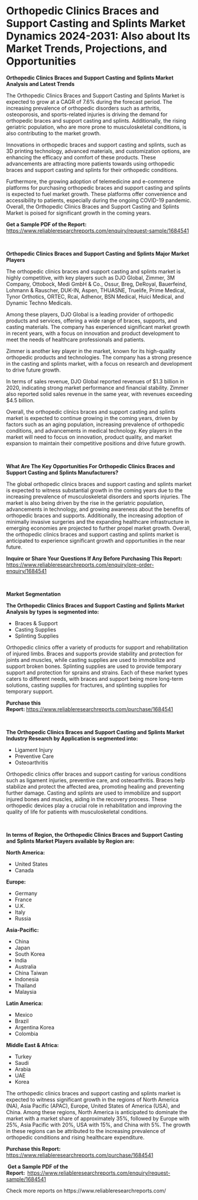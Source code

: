 <p><h1>Orthopedic Clinics Braces and Support Casting and Splints Market Dynamics 2024-2031: Also about Its Market Trends, Projections, and Opportunities</h1></p><p><strong>Orthopedic Clinics Braces and Support Casting and Splints Market Analysis and Latest Trends</strong></p>
<p><p>The Orthopedic Clinics Braces and Support Casting and Splints Market is expected to grow at a CAGR of 7.6% during the forecast period. The increasing prevalence of orthopedic disorders such as arthritis, osteoporosis, and sports-related injuries is driving the demand for orthopedic braces and support casting and splints. Additionally, the rising geriatric population, who are more prone to musculoskeletal conditions, is also contributing to the market growth.</p><p>Innovations in orthopedic braces and support casting and splints, such as 3D printing technology, advanced materials, and customization options, are enhancing the efficacy and comfort of these products. These advancements are attracting more patients towards using orthopedic braces and support casting and splints for their orthopedic conditions.</p><p>Furthermore, the growing adoption of telemedicine and e-commerce platforms for purchasing orthopedic braces and support casting and splints is expected to fuel market growth. These platforms offer convenience and accessibility to patients, especially during the ongoing COVID-19 pandemic. Overall, the Orthopedic Clinics Braces and Support Casting and Splints Market is poised for significant growth in the coming years.</p></p>
<p><strong>Get a Sample PDF of the Report:&nbsp;</strong> <a href="https://www.reliableresearchreports.com/enquiry/request-sample/1684541">https://www.reliableresearchreports.com/enquiry/request-sample/1684541</a></p>
<p>&nbsp;</p>
<p><strong>Orthopedic Clinics Braces and Support Casting and Splints Major Market Players</strong></p>
<p><p>The orthopedic clinics braces and support casting and splints market is highly competitive, with key players such as DJO Global, Zimmer, 3M Company, Ottobock, Medi GmbH & Co., Ossur, Breg, DeRoyal, Bauerfeind, Lohmann & Rauscher, DUK-IN, Aspen, THUASNE, Truelife, Prime Medical, Tynor Orthotics, ORTEC, Rcai, Adhenor, BSN Medical, Huici Medical, and Dynamic Techno Medicals.</p><p>Among these players, DJO Global is a leading provider of orthopedic products and services, offering a wide range of braces, supports, and casting materials. The company has experienced significant market growth in recent years, with a focus on innovation and product development to meet the needs of healthcare professionals and patients.</p><p>Zimmer is another key player in the market, known for its high-quality orthopedic products and technologies. The company has a strong presence in the casting and splints market, with a focus on research and development to drive future growth.</p><p>In terms of sales revenue, DJO Global reported revenues of $1.3 billion in 2020, indicating strong market performance and financial stability. Zimmer also reported solid sales revenue in the same year, with revenues exceeding $4.5 billion.</p><p>Overall, the orthopedic clinics braces and support casting and splints market is expected to continue growing in the coming years, driven by factors such as an aging population, increasing prevalence of orthopedic conditions, and advancements in medical technology. Key players in the market will need to focus on innovation, product quality, and market expansion to maintain their competitive positions and drive future growth.</p></p>
<p>&nbsp;</p>
<p><strong>What Are The Key Opportunities For Orthopedic Clinics Braces and Support Casting and Splints Manufacturers?</strong></p>
<p><p>The global orthopedic clinics braces and support casting and splints market is expected to witness substantial growth in the coming years due to the increasing prevalence of musculoskeletal disorders and sports injuries. The market is also being driven by the rise in the geriatric population, advancements in technology, and growing awareness about the benefits of orthopedic braces and supports. Additionally, the increasing adoption of minimally invasive surgeries and the expanding healthcare infrastructure in emerging economies are projected to further propel market growth. Overall, the orthopedic clinics braces and support casting and splints market is anticipated to experience significant growth and opportunities in the near future.</p></p>
<p><strong>Inquire or Share Your Questions If Any Before Purchasing This Report:</strong> <a href="https://www.reliableresearchreports.com/enquiry/pre-order-enquiry/1684541">https://www.reliableresearchreports.com/enquiry/pre-order-enquiry/1684541</a></p>
<p>&nbsp;</p>
<p><strong>Market Segmentation</strong></p>
<p><strong>The Orthopedic Clinics Braces and Support Casting and Splints Market Analysis by types is segmented into:</strong></p>
<p><ul><li>Braces & Support</li><li>Casting Supplies</li><li>Splinting Supplies</li></ul></p>
<p><p>Orthopedic clinics offer a variety of products for support and rehabilitation of injured limbs. Braces and supports provide stability and protection for joints and muscles, while casting supplies are used to immobilize and support broken bones. Splinting supplies are used to provide temporary support and protection for sprains and strains. Each of these market types caters to different needs, with braces and support being more long-term solutions, casting supplies for fractures, and splinting supplies for temporary support.</p></p>
<p><strong>Purchase this Report:&nbsp;</strong><a href="https://www.reliableresearchreports.com/purchase/1684541">https://www.reliableresearchreports.com/purchase/1684541</a></p>
<p>&nbsp;</p>
<p><strong>The Orthopedic Clinics Braces and Support Casting and Splints Market Industry Research by Application is segmented into:</strong></p>
<p><ul><li>Ligament Injury</li><li>Preventive Care</li><li>Osteoarthritis</li></ul></p>
<p><p>Orthopedic clinics offer braces and support casting for various conditions such as ligament injuries, preventive care, and osteoarthritis. Braces help stabilize and protect the affected area, promoting healing and preventing further damage. Casting and splints are used to immobilize and support injured bones and muscles, aiding in the recovery process. These orthopedic devices play a crucial role in rehabilitation and improving the quality of life for patients with musculoskeletal conditions.</p></p>
<p>&nbsp;</p>
<p><strong>In terms of Region, the Orthopedic Clinics Braces and Support Casting and Splints Market Players available by Region are:</strong></p>
<p>
    <p> <strong> North America: </strong>
        <ul>
            <li>United States</li>
            <li>Canada</li>
        </ul>
        </p> 
    <p> <strong> Europe: </strong>
        <ul>
            <li>Germany</li>
            <li>France</li>
            <li>U.K.</li>
            <li>Italy</li>
            <li>Russia</li>
        </ul>
        </p> 
    <p> <strong> Asia-Pacific: </strong>
        <ul>
            <li>China</li>
            <li>Japan</li>
            <li>South Korea</li>
            <li>India</li>
            <li>Australia</li>
            <li>China Taiwan</li>
            <li>Indonesia</li>
            <li>Thailand</li>
            <li>Malaysia</li>
        </ul>
        </p> 
    <p> <strong> Latin America: </strong>
        <ul>
            <li>Mexico</li>
            <li>Brazil</li>
            <li>Argentina Korea</li>
            <li>Colombia</li>
        </ul>
        </p> 
    <p> <strong> Middle East & Africa: </strong>
        <ul>
            <li>Turkey</li>
            <li>Saudi</li>
            <li>Arabia</li>
            <li>UAE</li>
            <li>Korea</li>
        </ul>
    </p>
    </p>
<p><p>The orthopedic clinics braces and support casting and splints market is expected to witness significant growth in the regions of North America (NA), Asia Pacific (APAC), Europe, United States of America (USA), and China. Among these regions, North America is anticipated to dominate the market with a market share of approximately 35%, followed by Europe with 25%, Asia Pacific with 20%, USA with 15%, and China with 5%. The growth in these regions can be attributed to the increasing prevalence of orthopedic conditions and rising healthcare expenditure.</p></p>
<p><strong>Purchase this Report: </strong><a href="https://www.reliableresearchreports.com/purchase/1684541">https://www.reliableresearchreports.com/purchase/1684541</a></p>
<p>&nbsp;<strong>Get a Sample PDF of the Report:&nbsp;&nbsp;</strong><a href="https://www.reliableresearchreports.com/enquiry/request-sample/1684541">https://www.reliableresearchreports.com/enquiry/request-sample/1684541</a></p>
<p><strong></strong></p>
<p>Check more reports on https://www.reliableresearchreports.com/</p>